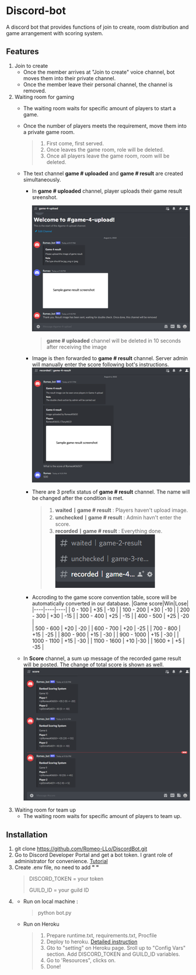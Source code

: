 # Discord-bot
A discord bot that provides functions of join to create, room distribution and game arrangement with scoring system.

## Features
1. Join to create 
    * Once the member arrives at "Join to create" voice channel, bot moves them into their private channel.
    * Once the member leave their personal channel, the channel is removed. 
2. Waiting room for gaming 
    * The waiting room waits for specific amount of players to start a game.
    * Once the number of players meets the requirement, move them into a private game room. 
        > 1. First come, first served.
        > 2. Once leaves the game room, role will be deleted.
        > 3. Once all players leave the game room, room will be deleted.
    * The text channel **game # uploaded** and **game # result** are created simultaneously. 
        * In **game # uploaded** channel, player uploads their game result sreenshot.
            
            ![game # uploaded](/sample_image/upload.png)
            > **game # uploaded** channel will be deleted in 10 seconds after receiving the image

        * Image is then forwarded to **game # result** channel. Server admin will manually enter the score following bot's instructions.
            ![game # result](/sample_image/result.png)
   
        * There are 3 prefix status of **game # result** channel. The name will be changed after the condition is met.

            > 1. **waited丨game # result** : Players haven't upload image.
            > 2. **unchecked丨game # result** : Admin havn't enter the score.
            > 3. **recorded丨game # result** : Everything done.
            > ![Status](/sample_image/status.png)



        * Accroding to the game score convention table, score will be automatically converted in our database.
            |Game score|Win|Lose|
            |----|----|----|
            | 0 - 100 | +35 | -10 |
            | 100 - 200 | +30 | -10 |
            | 200 - 300 | +30 | -15 |
            | 300 - 400 | +25 | -15 |
            | 400 - 500 | +25 | -20 |   
            | 500 - 600  | +20 | -20 |
            | 600 - 700  | +20 | -25 |
            | 700 - 800  | +15 | -25 |
            | 800 - 900  | +15 | -30 |
            | 900 - 1000 | +15 | -30 |
            | 1000 - 1100 | +15 | -30 |
            | 1100 - 1600 | +10 |-30 |
            | 1600 +     | +5 | -35 |



    * In **Score** channel, a sum up message of the recorded game result will be posted. The change of total score is shown as well. 
    ![Score message](/sample_image/score.png)
3. Waiting room for team up
    * The waiting room waits for specific amount of players to team up.

## Installation
1. git clone https://github.com/Romeo-LLo/DiscordBot.git
2. Go to Discord Developer Portal and  get a bot token. I grant role of administrator for convenience. [Tutorial](https://www.writebots.com/discord-bot-token/#:~:text=at%20ALL%20COSTS!-,What%20is%20a%20Discord%20Bot%20Token%3F,in%20turn%20controls%20bot%20actions.)
3. Create .env file, no need to add **" "**
    > DISCORD_TOKEN = your token 
    >
    > GUILD_ID = your guild ID
4. 
    -  Run on local machine : 
        > python bot.py
    -  Run on Heroku

        > 1. Prepare runtime.txt, requirements.txt, Procfile
        > 2. Deploy to heroku. [Detailed instruction](https://devcenter.heroku.com/articles/github-integration)
        > 3. Gto to "setting" on Heroku page. Sroll up to "Config Vars" section. Add DISCORD_TOKEN and GUILD_ID variables.
        > 4. Go to 'Resources", clicks on.
        > 5. Done!
    

    
    